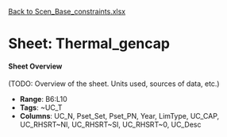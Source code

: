 [Back to Scen_Base_constraints.xlsx](README.md)

# Sheet: Thermal_gencap

#### Sheet Overview

(TODO: Overview of the sheet. Units used, sources of data, etc.)

- **Range**: B6:L10
- **Tags**: ~UC_T
- **Columns**: UC_N, Pset_Set, Pset_PN, Year, LimType, UC_CAP, UC_RHSRT~NI, UC_RHSRT~SI, UC_RHSRT~0, UC_Desc

